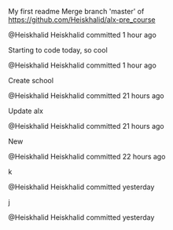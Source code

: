 My first readme
Merge branch 'master' of https://github.com/Heiskhalid/alx-pre_course

@Heiskhalid
Heiskhalid committed 1 hour ago
 
Starting to code today, so cool

@Heiskhalid
Heiskhalid committed 1 hour ago
 
Create school

@Heiskhalid
Heiskhalid committed 21 hours ago
  
Update alx

@Heiskhalid
Heiskhalid committed 21 hours ago
  
New

@Heiskhalid
Heiskhalid committed 22 hours ago
 
k

@Heiskhalid
Heiskhalid committed yesterday
 
j

@Heiskhalid
Heiskhalid committed yesterday
